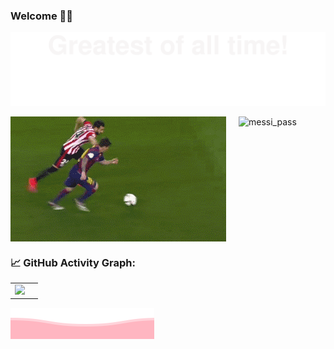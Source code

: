 ### Welcome 👋🏿

![](assets/Bottom_up.svg)

<div style="display: flex; justify-content: center;">
    <img src="./assets/messi_pass.gif" alt="messi_pass" width="420" style="margin-right: 20px;">
    <img src="./assets/messi_pass2.gif" alt="messi_pass" width="420">
</div>



### 📈 GitHub Activity Graph:
|                                                              |                                                              |
| ------------------------------------------------------------ | ------------------------------------------------------------ |
| <img src="https://github-readme-streak-stats.herokuapp.com/?user=messigogogo"></img> |

![](assets/Bottom_down.svg)
